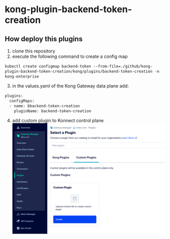 # kong-plugin-backend-token-creation

## How deploy this plugins

1) clone this repository
2)  execute the following command to create a config map
```
kubectl create configmap backend-token --from-file=./github/kong-plugin-backend-token-creation/kong/plugins/backend-token-creation -n kong-enterprise 
```

3) in the values.yaml of the Kong Gateway data plane add:
```
plugins: 
  configMaps:
  - name: bbackend-token-creation
    pluginName: backend-token-creation
```

4) add custom plugin to Konnect control plane
![Alt text](images/custom-plugin.png?raw=true "Kong - Plugin")


